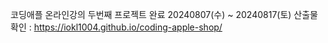 코딩애플 온라인강의 두번째 프로젝트 완료 20240807(수) ~ 20240817(토)
산출물 확인 : https://iokl1004.github.io/coding-apple-shop/
